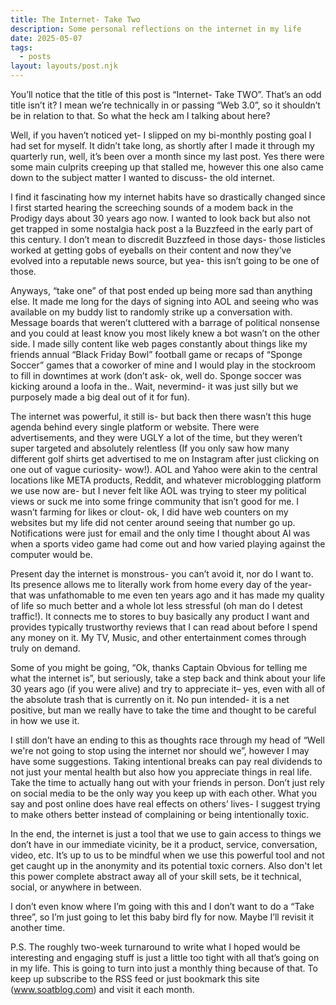```yaml
---
title: The Internet- Take Two
description: Some personal reflections on the internet in my life
date: 2025-05-07
tags:
  - posts
layout: layouts/post.njk
---
```


You’ll notice that the title of this post is “Internet- Take TWO”. That’s an odd title isn’t it? I mean we’re technically in or passing “Web 3.0”, so it shouldn’t be in relation to that. So what the heck am I talking about here?

Well, if you haven’t noticed yet- I slipped on my bi-monthly posting goal I had set for myself. It didn’t take long, as shortly after I made it through my quarterly run, well, it’s been over a month since my last post. Yes there were some main culprits creeping up that stalled me, however this one also came down to the subject matter I wanted to discuss- the old internet.

I find it fascinating how my internet habits have so drastically changed since I first started hearing the screeching sounds of a modem back in the Prodigy days about 30 years ago now. I wanted to look back but also not get trapped in some nostalgia hack post a la Buzzfeed in the early part of this century. I don’t mean to discredit Buzzfeed in those days- those listicles worked at getting gobs of eyeballs on their content and now they’ve evolved into a reputable news source, but yea- this isn’t going to be one of those.

    
      
  Anyways, “take one” of that post ended up being more sad than anything else. It made me long for the days of signing into AOL and seeing who was available on my buddy list to randomly strike up a conversation with. Message boards that weren’t cluttered with a barrage of political nonsense and you could at least know you most likely knew a bot wasn’t on the other side. I made silly content like web pages constantly about things like my friends annual “Black Friday Bowl” football game or recaps of “Sponge Soccer” games that a coworker of mine and I would play in the stockroom to fill in downtimes at work (don’t ask- ok, well do. Sponge soccer was kicking around a loofa in the.. Wait, nevermind- it was just silly but we purposely made a big deal out of it for fun).

The internet was powerful, it still is- but back then there wasn’t this huge agenda behind every single platform or website. There were advertisements, and they were UGLY a lot of the time, but they weren’t super targeted and absolutely relentless (If you only saw how many different golf shirts get advertised to me on Instagram after just clicking on one out of vague curiosity- wow!). AOL and Yahoo were akin to the central locations like META products, Reddit, and whatever microblogging platform we use now are- but I never felt like AOL was trying to steer my political views or suck me into some fringe community that isn’t good for me. I wasn’t farming for likes or clout- ok, I did have web counters on my websites but my life did not center around seeing that number go up. Notifications were just for email and the only time I thought about AI was when a sports video game had come out and how varied playing against the computer would be.

Present day the internet is monstrous- you can’t avoid it, nor do I want to. Its presence allows me to literally work from home every day of the year- that was unfathomable to me even ten years ago and it has made my quality of life so much better and a whole lot less stressful (oh man do I detest traffic!). It connects me to stores to buy basically any product I want and provides typically trustworthy reviews that I can read about before I spend any money on it. My TV, Music, and other entertainment comes through truly on demand.

Some of you might be going, “Ok, thanks Captain Obvious for telling me what the internet is”, but seriously, take a step back and think about your life 30 years ago (if you were alive) and try to appreciate it– yes, even with all of the absolute trash that is currently on it. No pun intended- it is a net positive, but man we really have to take the time and thought to be careful in how we use it.

I still don’t have an ending to this as thoughts race through my head of “Well we're not going to stop using the internet nor should we”, however I may have some suggestions. Taking intentional breaks can pay real dividends to not just your mental health but also how you appreciate things in real life. Take the time to actually hang out with your friends in person. Don’t just rely on social media to be the only way you keep up with each other. What you say and post online does have real effects on others’ lives- I suggest trying to make others better instead of complaining or being intentionally toxic.

In the end, the internet is just a tool that we use to gain access to things we don’t have in our immediate vicinity, be it a product, service, conversation, video, etc. It’s up to us to be mindful when we use this powerful tool and not get caught up in the anonymity and its potential toxic corners. Also don't let this power complete abstract away all of your skill sets, be it technical, social, or anywhere in between. 

I don’t even know where I’m going with this and I don’t want to do a “Take three”, so I’m just going to let this baby bird fly for now. Maybe I’ll revisit it another time.

P.S. The roughly two-week turnaround to write what I hoped would be interesting and engaging stuff is just a little too tight with all that’s going on in my life.  This is going to turn into just a monthly thing because of that. To keep up subscribe to the RSS feed or just bookmark this site (www.soatblog.com) and visit it each month.
